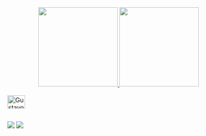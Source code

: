 <div align="center">
  <a href="https://github.com/gustavobarbosa-p">
  <img height="180em" src="https://github-readme-stats.vercel.app/api?username=gustavobarbosa-p&show_icons=true&theme=dark&include_all_commits=true&count_private=true"/>
  <img height="180em" src="https://github-readme-stats.vercel.app/api/top-langs/?username=gustavobarbosa-p&layout=compact&langs_count=7&theme=dark"/>
</div>
<div style="display: inline_block"><br>
  <img align="center" alt="Gustavo-Java" height="30" width="40" src="https://cdn.jsdelivr.net/gh/devicons/devicon/icons/java/java-original.svg">
  
  <link rel="stylesheet" href="https://cdn.jsdelivr.net/gh/devicons/devicon@v2.15.1/devicon.min.css">
</div>
  
  ##
  
<div> 
  <a href="https://www.instagram.com/gustavobarbosa_9/" target="_blank"><img src="https://img.shields.io/badge/Instagram-1a1b27?style=for-the-badge&logo=instagram&logoColor=hotpink" target="_blank"></a>
  <a href = "mailto:gustavobarbosa4383@gmail.com"><img src="https://img.shields.io/badge/-Gmail-%23333?style=for-the-badge&logo=gmail&logoColor=white" target="_blank">
 
</div>
